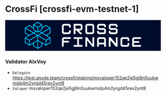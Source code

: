 # CrossFi [crossfi-evm-testnet-1]
![CrossFi Guide](https://github.com/Voynitskiy/Voynitskiy/blob/main/testnet/CrossFi/CrossFi.png)
### Validator AlxVoy
* `Delegate` https://test.anode.team/crossfi/staking/mxvaloper152qe2je5gj9n0uukwmslp4m2yrgd45rex2ynt8
* `Valoper` mxvaloper152qe2je5gj9n0uukwmslp4m2yrgd45rex2ynt8
